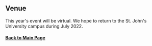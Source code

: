## Venue

This year's event will be virtual.  We hope to return to the St. John's University campus during July 2022.

#### [Back to Main Page](index.md)
